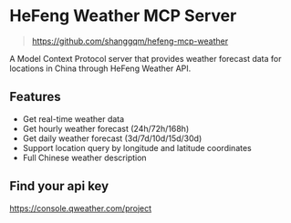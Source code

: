 # HeFeng Weather MCP Server

> <https://github.com/shanggqm/hefeng-mcp-weather>

A Model Context Protocol server that provides weather forecast data for locations in China through HeFeng Weather API.

## Features

- Get real-time weather data
- Get hourly weather forecast (24h/72h/168h)
- Get daily weather forecast (3d/7d/10d/15d/30d)
- Support location query by longitude and latitude coordinates
- Full Chinese weather description

## Find your api key

<https://console.qweather.com/project>
